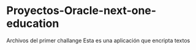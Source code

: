# Proyectos-Oracle-next-one-education
Archivos del primer challange 
Esta es una aplicación que encripta textos
